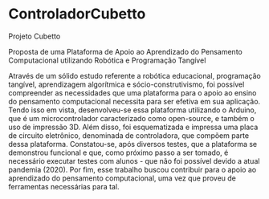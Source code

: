 # ControladorCubetto
Projeto Cubetto 


Proposta de uma Plataforma de Apoio ao Aprendizado do Pensamento Computacional utilizando Robótica e Programação Tangível

Através de um sólido estudo referente a robótica educacional, programação tangível, aprendizagem algorítmica e sócio-construtivismo, foi possível compreender as necessidades que uma plataforma para o apoio ao ensino do pensamento computacional necessita para ser efetiva em sua aplicação. Tendo isso em vista, desenvolveu-se essa plataforma utilizando o Arduino, que é um microcontrolador caracterizado como open-source, e também o uso de impressão 3D. Além disso, foi esquematizada e impressa uma placa de circuito eletrônico, denominada de controladora, que compõem parte dessa plataforma. Constatou-se, após diversos testes, que a plataforma se demonstrou funcional e que, como próximo passo a ser tomado, é necessário executar testes com alunos - que não foi possível devido a atual pandemia (2020). Por fim, esse trabalho buscou contribuir para o apoio ao aprendizado do pensamento computacional, uma vez   que   proveu   de   ferramentas   necessárias   para   tal.
